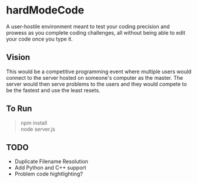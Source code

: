 # hardModeCode
A user-hostile environment meant to test your coding precision and prowess as you complete coding challenges, all without being able to edit your code once you type it.

## Vision
This would be a competitive programming event where multiple users would connect to the server hosted on someone's computer as the master. The server would then serve problems to the users and they would compete to be the fastest and use the least resets.

## To Run
> npm install  
> node server.js

## TODO
- Duplicate Filename Resolution
- Add Python and C++ support
- Problem code hightlighting?